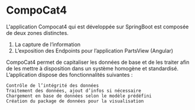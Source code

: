 # CompoCat4
L'application Compocat4 qui est développée sur SpringBoot est composée de deux zones distinctes.

1.	La capture de l’information
2.	L’exposition des Endpoints pour l’application PartsView (Angular)

CompoCat4 permet de capitaliser les données de base et de les traiter afin de les mettre à disposition dans un système homogène et standardisé. L’application dispose des fonctionnalités suivantes :

	Contrôle de l’intégrité des données 
	Traitement des données, ajout d’infos si nécessaire
	Chargement en base de données selon le modèle prédéfini
	Création du package de données pour la visualisation

